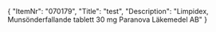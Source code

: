 {
  "ItemNr": "070179",
  "Title": "test",
  "Description": "Limpidex, Munsönderfallande tablett 30 mg Paranova Läkemedel AB"
}